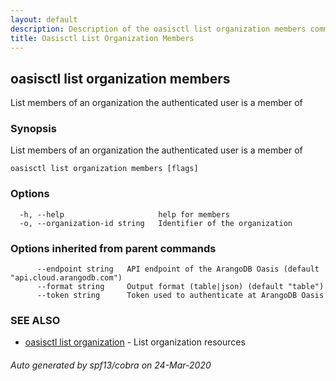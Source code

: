 ```yaml
---
layout: default
description: Description of the oasisctl list organization members command
title: Oasisctl List Organization Members
---
```

## oasisctl list organization members

List members of an organization the authenticated user is a member of

### Synopsis

List members of an organization the authenticated user is a member of

```
oasisctl list organization members [flags]
```

### Options

```
  -h, --help                     help for members
  -o, --organization-id string   Identifier of the organization
```

### Options inherited from parent commands

```
      --endpoint string   API endpoint of the ArangoDB Oasis (default "api.cloud.arangodb.com")
      --format string     Output format (table|json) (default "table")
      --token string      Token used to authenticate at ArangoDB Oasis
```

### SEE ALSO

* [oasisctl list organization](oasisctl_list_organization.md)	 - List organization resources

###### Auto generated by spf13/cobra on 24-Mar-2020
